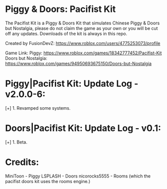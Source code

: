 # Piggy & Doors: Pacifist Kit
The Pacifist Kit is a Piggy & Doors Kit that simulates Chinese Piggy & Doors but Nostalgia, please do not claim the game as your own or you will be cut off any updates.
Downloads of the kit is always in this repo.

Created by FusionDevZ: https://www.roblox.com/users/4775253073/profile

Game Link: 
Piggy: https://www.roblox.com/games/18342777452/Pacifist-Kit
Doors but Nostalgia: https://www.roblox.com/games/94950693675150/Doors-but-Nostalgia

# Piggy|Pacifist Kit: Update Log - v2.0.0-6:
[+] 1. Revamped some systems.

# Doors|Pacifist Kit: Update Log - v0.1:
[+] 1. Beta.

# Credits:
MiniToon - Piggy
LSPLASH - Doors
nicorocks5555 - Rooms (which the pacifist doors kit uses the rooms engine.)
